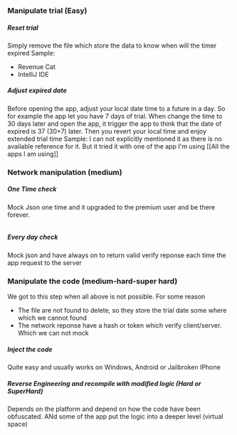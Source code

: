 ### Manipulate trial (Easy)
##### Reset trial
Simply remove the file which store the data to know when will the timer expired
Sample:
+ Revenue Cat
+ IntelliJ IDE
##### Adjust expired date
Before opening the app, adjust your local date time to a future in a day. So for example the app let you have 7 days of trial. When change the time to 30 days later and open the app, it trigger the app to think that the date of expired is 37 (30+7) later. Then you revert your local time and enjoy extended trial time
Sample: I can not explicitly mentioned it as there is no available reference for it. But it tried it with one of the app I'm using [[All the apps I am using]]
### Network manipulation (medium)
##### One Time check
Mock Json one time and it upgraded to the premium user and be there forever.
```Sample code of MITM
```
##### Every day check
Mock json and have always on to return valid verify reponse each time the app request to the server

### Manipulate the code (medium-hard-super hard)
We got to this step when all above is not possible. For some reason
+ The file are not found to delete, so they store the trial date some where which we cannot found
+ The network reponse have a hash or token which verify client/server. Which we can not mock
##### Inject the code
Quite easy and usually works on Windows, Android or Jailbroken IPhone
##### Reverse Engineering and recompile with modified logic (Hard or SuperHard)
Depends on the platform and depend on how the code have been obfuscated.
ANd some of the app put the logic into a deeper level (virtual space)